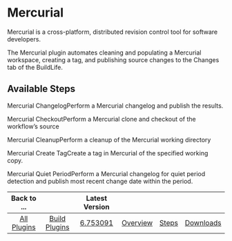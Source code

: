 
Mercurial
=========


Mercurial is a cross-platform, distributed revision control tool for software developers.


The Mercurial plugin 
automates cleaning and populating a Mercurial workspace, creating a tag, and publishing source changes to the Changes 
tab of the BuildLife.



Available Steps
---------------


Mercurial ChangelogPerform a Mercurial changelog and publish 
the results.


Mercurial CheckoutPerform a Mercurial clone and checkout of the workflow’s source


Mercurial 
CleanupPerform a cleanup of the Mercurial working directory


Mercurial Create TagCreate a tag in Mercurial of the 
specified working copy.


Mercurial Quiet PeriodPerform a Mercurial changelog for quiet period detection and publish 
most recent change date within the period.





|Back to ...||Latest Version||||
| :---: | :---: | :---: | :---: | :---: | :---: |
|[All Plugins](../../index.md)|[Build Plugins](../README.md)|[6.753091](https://raw.githubusercontent.com/UrbanCode/IBM-UCB-PLUGINS/main/files/Mercurial/Mercurial-6.753091.zip)|[Overview](overview.md)|[Steps](steps.md)|[Downloads](downloads.md)|
